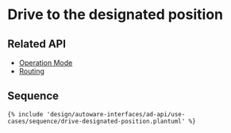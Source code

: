 # Drive to the designated position

## Related API

- [Operation Mode](../list/api/operation/mode/index.md)
- [Routing](../list/api/routing/index.md)

## Sequence

```plantuml
{% include 'design/autoware-interfaces/ad-api/use-cases/sequence/drive-designated-position.plantuml' %}
```
